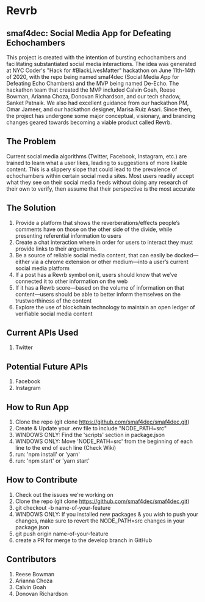 # Revrb

## smaf4dec: Social Media App for Defeating Echochambers

This project is created with the intention of bursting echochambers and facilitating substantiated social media interactions. The idea was generated at NYC Coder's "Hack for #BlackLivesMatter" hackathon on June 11th-14th of 2020, with the repo being named smaf4dec (Social Media App for Defeating Echo Chambers) and the MVP being named De-Echo. The hackathon team that created the MVP included Calvin Goah, Reese Bowman, Arianna Choza, Donovan Richardson, and our tech shadow, Sanket Patnaik. We also had excellent guidance from our hackathon PM, Omar Jameer, and our hackathon designer, Marisa Ruiz Asari. Since then, the project has undergone some major conceptual, visionary, and branding changes geared towards becoming a viable product called Revrb.

## The Problem
Current social media algorithms (Twitter, Facebook, Instagram, etc.) are trained to learn what a user likes, leading to suggestions of more likable content. This is a slippery slope that could lead to the prevalence of echochambers within certain social media sites. Most users readily accept what they see on their social media feeds without doing any research of their own to verify, then assume that their perspective is the most accurate

## The Solution
1. Provide a platform that shows the reverberations/effects people’s comments have on those on the other side of the divide, while presenting referential information to users
1. Create a chat interaction where in order for users to interact they must provide links to their arguments.
1. Be a source of reliable social media content, that can easily be docked—either via a chrome extension or other medium—into a user’s current social media platform
1. If a post has a Revrb symbol on it, users should know that we’ve connected it to other information on the web
1. If it has a Revrb score—based on the volume of information on that content—users should be able to better inform themselves on the trustworthiness of the content
1. Explore the use of blockchain technology to maintain an open ledger of verifiable social media content

## Current APIs Used
1. Twitter

## Potential Future APIs
1. Facebook
1. Instagram

## How to Run App
1. Clone the repo (git clone https://github.com/smaf4dec/smaf4dec.git)
1. Create & Update your .env file to include "NODE_PATH=src"
1. WINDOWS ONLY: Find the 'scripts' section in package.json
1. WINDOWS ONLY: Move 'NODE_PATH=src' from the beginning of each line to the end of each line (Check Wiki)
1. run: 'npm install' or 'yarn'
1. run: 'npm start' or 'yarn start'
## How to Contribute
1. Check out the issues we're working on
1. Clone the repo (git clone https://github.com/smaf4dec/smaf4dec.git)
1. git checkout -b name-of-your-feature
1. WINDOWS ONLY: If you installed new packages & you wish to push your changes, make sure to revert the NODE_PATH=src changes in your package.json
1. git push origin name-of-your-feature
1. create a PR for merge to the develop branch in GitHub
## Contributors
1. Reese Bowman
1. Arianna Choza
1. Calvin Goah
1. Donovan Richardson

